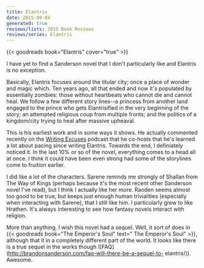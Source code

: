 ```yaml
---
title: Elantris
date: 2015-09-04
generated: true
reviews/lists: 2015 Book Reviews
reviews/series: Elantris
---
```

{{< goodreads book="Elantris" cover="true" >}}

I have yet to find a Sanderson novel that I don't particularly like and Elantris is no exception.  

Basically, Elantris focuses around the titular city; once a place of wonder and magic which. Ten years ago, all that ended and now it's populated by essentially zombies: those without heartbeats who cannot die and cannot heal. We follow a few different story lines--a princess from another land engaged to the prince who gets Elantrisified in the very beginning of the story; an attempted religious coup from multiple fronts; and the politics of a kingdom/city trying to heal after massive upheaval.  

<!--more-->

This is his earliest work and in some ways it shows. He actually commented recently on the [Writing Excuses](http://www.writingexcuses.com/) podcast that he co-hosts that he's learned a lot about pacing since writing Elantris. Towards the end, I definiately noticed it. In the last 10% or so of the novel, everything comes to a head all at once. I think it could have been even strong had some of the storylines come to fruition earlier.  

I did like a lot of the characters. Sarene reminds me strongly of Shallan from The Way of Kings (perhaps because it's the most recent other Sanderson novel I've read), but I think I actually like her more. Raoden seems almost too good to be true, but keeps just enough human trivialities (especially when interacting with Sarene), that I still like him. I particularly grew to like Hrathen. It's always interesting to see how fantasy novels interact with religion.  

More than anything, I wish this novel had a sequel. Well, it sort of does in {{< goodreads book="The Emperor's Soul" text=" The Emperor's Soul" >}}, although that it in a completely different part of the world. It looks like there is a true sequel in the works though ([FAQ](http://brandonsanderson.com/faq-will-there-be-a-sequel-to- elantris/)). Awesome.


